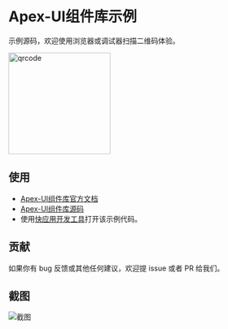 # Apex-UI组件库示例
示例源码，欢迎使用浏览器或调试器扫描二维码体验。

<img width="200" src="https://raw.githubusercontent.com/vivoquickapp/apex-ui-docs/master/docs/assets/qrcode.png" alt="qrcode" />

## 使用
- [Apex-UI组件库官方文档](https://vivoquickapp.github.io/apex-ui-docs/)
- [Apex-UI组件库源码](https://github.com/vivoquickapp/apex-ui)
- 使用[快应用开发工具](https://www.quickapp.cn/docCenter/IDEPublicity)打开该示例代码。

## 贡献

如果你有 bug 反馈或其他任何建议，欢迎提 issue 或者 PR 给我们。

## 截图

![截图](https://github.com/vivoquickapp/apex-ui-docs/blob/master/docs/assets/apex-ui-sample.jpg?raw=true)
